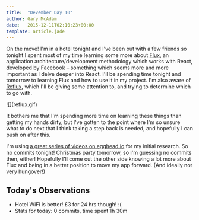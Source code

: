 ```yaml
---
title:  "Devember Day 10"
author: Gary McAdam
date:   2015-12-11T02:10:23+00:00
template: article.jade
---
```


On the move!<span class="more"></span> I'm in a hotel tonight and I've been out with a few friends so tonight I spent most of my time learning some more about [Flux](https://facebook.github.io/flux/), an application architecture/development methodology which works with React, developed by Facebook &ndash; something which seems more and more important as I delve deeper into React. I'll be spending time tonight and tomorrow to learning Flux and how to use it in my project. I'm also aware of [Reflux](https://github.com/reflux/refluxjs), which I'll be giving some attention to, and trying to determine which to go with.

<div class="img-responsive img-lg">
    ![](reflux.gif)
</div>

It bothers me that I'm spending more time on learning these things than getting my hands dirty, but I've gotten to the point where I'm so unsure what to do next that I think taking a step back is needed, and hopefully I can push on after this.

I'm using [a great series of videos on egghead.io](https://egghead.io/lessons/react-development-environment-setup?series=react-flux-architecture) for my initial research. So no commits tonight! Christmas party tomorrow, so I'm guessing no commits then, either! Hopefully I'll come out the other side knowing a lot more about Flux and being in a better position to move my app forward. (And ideally not very hungover!)

## Today's Observations

 - Hotel WiFi is better! £3 for 24 hrs though! :(
 - Stats for today: 0 commits, time spent 1h 30m